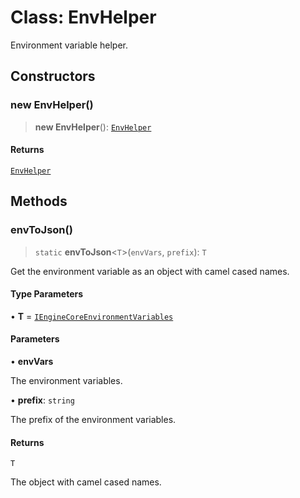 # Class: EnvHelper

Environment variable helper.

## Constructors

### new EnvHelper()

> **new EnvHelper**(): [`EnvHelper`](EnvHelper.md)

#### Returns

[`EnvHelper`](EnvHelper.md)

## Methods

### envToJson()

> `static` **envToJson**\<`T`\>(`envVars`, `prefix`): `T`

Get the environment variable as an object with camel cased names.

#### Type Parameters

• **T** = [`IEngineCoreEnvironmentVariables`](../interfaces/IEngineCoreEnvironmentVariables.md)

#### Parameters

• **envVars**

The environment variables.

• **prefix**: `string`

The prefix of the environment variables.

#### Returns

`T`

The object with camel cased names.
